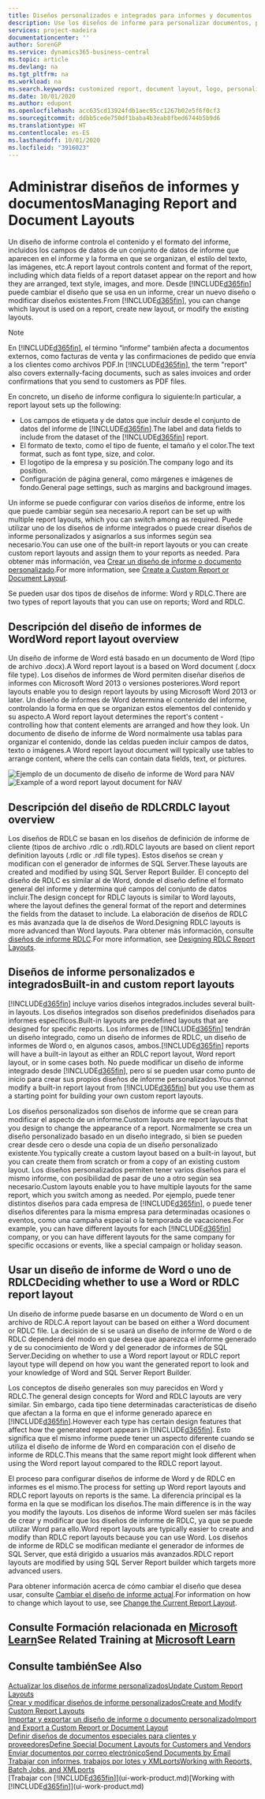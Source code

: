 ```yaml
---
title: Diseños personalizados e integrados para informes y documentos | Documentos de Microsoft
description: Use los diseños de informe para personalizar documentos, por ejemplo, para personalizar la fuente, el logotipo o la configuración de página de los archivos PDF que envía a clientes.
services: project-madeira
documentationcenter: ''
author: SorenGP
ms.service: dynamics365-business-central
ms.topic: article
ms.devlang: na
ms.tgt_pltfrm: na
ms.workload: na
ms.search.keywords: customized report, document layout, logo, personalize
ms.date: 10/01/2020
ms.author: edupont
ms.openlocfilehash: acc635cd13924fdb1aec95cc1267b02e5f6f0cf3
ms.sourcegitcommit: ddbb5cede750df1baba4b3eab8fbed6744b5b9d6
ms.translationtype: HT
ms.contentlocale: es-ES
ms.lasthandoff: 10/01/2020
ms.locfileid: "3916023"
---
```

# <a name="managing-report-and-document-layouts"></a><span data-ttu-id="deaac-103">Administrar diseños de informes y documentos</span><span class="sxs-lookup"><span data-stu-id="deaac-103">Managing Report and Document Layouts</span></span>
<span data-ttu-id="deaac-104">Un diseño de informe controla el contenido y el formato del informe, incluidos los campos de datos de un conjunto de datos de informe que aparecen en el informe y la forma en que se organizan, el estilo del texto, las imágenes, etc.</span><span class="sxs-lookup"><span data-stu-id="deaac-104">A report layout controls content and format of the report, including which data fields of a report dataset appear on the report and how they are arranged, text style, images, and more.</span></span> <span data-ttu-id="deaac-105">Desde [!INCLUDE[d365fin](includes/d365fin_md.md)] puede cambiar el diseño que se usa en un informe, crear un nuevo diseño o modificar diseños existentes.</span><span class="sxs-lookup"><span data-stu-id="deaac-105">From [!INCLUDE[d365fin](includes/d365fin_md.md)], you can change which layout is used on a report, create new layout, or modify the existing layouts.</span></span>

> [!NOTE]  
>   <span data-ttu-id="deaac-106">En [!INCLUDE[d365fin](includes/d365fin_md.md)], el término “informe” también afecta a documentos externos, como facturas de venta y las confirmaciones de pedido que envía a los clientes como archivos PDF.</span><span class="sxs-lookup"><span data-stu-id="deaac-106">In [!INCLUDE[d365fin](includes/d365fin_md.md)], the term "report" also covers externally-facing documents, such as sales invoices and order confirmations that you send to customers as PDF files.</span></span>

<span data-ttu-id="deaac-107">En concreto, un diseño de informe configura lo siguiente:</span><span class="sxs-lookup"><span data-stu-id="deaac-107">In particular, a report layout sets up the following:</span></span>

* <span data-ttu-id="deaac-108">Los campos de etiqueta y de datos que incluir desde el conjunto de datos del informe de [!INCLUDE[d365fin](includes/d365fin_md.md)].</span><span class="sxs-lookup"><span data-stu-id="deaac-108">The label and data fields to include from the dataset of the [!INCLUDE[d365fin](includes/d365fin_md.md)] report.</span></span>
* <span data-ttu-id="deaac-109">El formato de texto, como el tipo de fuente, el tamaño y el color.</span><span class="sxs-lookup"><span data-stu-id="deaac-109">The text format, such as font type, size, and color.</span></span>
* <span data-ttu-id="deaac-110">El logotipo de la empresa y su posición.</span><span class="sxs-lookup"><span data-stu-id="deaac-110">The company logo and its position.</span></span>
* <span data-ttu-id="deaac-111">Configuración de página general, como márgenes e imágenes de fondo.</span><span class="sxs-lookup"><span data-stu-id="deaac-111">General page settings, such as margins and background images.</span></span>

<span data-ttu-id="deaac-112">Un informe se puede configurar con varios diseños de informe, entre los que puede cambiar según sea necesario.</span><span class="sxs-lookup"><span data-stu-id="deaac-112">A report can be set up with multiple report layouts, which you can switch among as required.</span></span> <span data-ttu-id="deaac-113">Puede utilizar uno de los diseños de informe integrados o puede crear diseños de informe personalizados y asignarlos a sus informes según sea necesario.</span><span class="sxs-lookup"><span data-stu-id="deaac-113">You can use one of the built-in report layouts or you can create custom report layouts and assign them to your reports as needed.</span></span> <span data-ttu-id="deaac-114">Para obtener más información, vea [Crear un diseño de informe o documento personalizado](ui-how-create-custom-report-layout.md).</span><span class="sxs-lookup"><span data-stu-id="deaac-114">For more information, see [Create a Custom Report or Document Layout](ui-how-create-custom-report-layout.md).</span></span>

<span data-ttu-id="deaac-115">Se pueden usar dos tipos de diseños de informe: Word y RDLC.</span><span class="sxs-lookup"><span data-stu-id="deaac-115">There are two types of report layouts that you can use on reports; Word and RDLC.</span></span>

## <a name="word-report-layout-overview"></a><span data-ttu-id="deaac-116">Descripción del diseño de informes de Word</span><span class="sxs-lookup"><span data-stu-id="deaac-116">Word report layout overview</span></span>
<span data-ttu-id="deaac-117">Un diseño de informe de Word está basado en un documento de Word (tipo de archivo .docx).</span><span class="sxs-lookup"><span data-stu-id="deaac-117">A Word report layout is a based on Word document (.docx file type).</span></span> <span data-ttu-id="deaac-118">Los diseños de informes de Word permiten diseñar diseños de informes con Microsoft Word 2013 o versiones posteriores.</span><span class="sxs-lookup"><span data-stu-id="deaac-118">Word report layouts enable you to design report layouts by using Microsoft Word 2013 or later.</span></span> <span data-ttu-id="deaac-119">Un diseño de informes de Word determina el contenido del informe, controlando la forma en que se organizan estos elementos del contenido y su aspecto.</span><span class="sxs-lookup"><span data-stu-id="deaac-119">A Word report layout determines the report's content - controlling how that content elements are arranged and how they look.</span></span> <span data-ttu-id="deaac-120">Un documento de diseño de informe de Word normalmente usa tablas para organizar el contenido, donde las celdas pueden incluir campos de datos, texto o imágenes.</span><span class="sxs-lookup"><span data-stu-id="deaac-120">A Word report layout document will typically use tables to arrange content, where the cells can contain data fields, text, or pictures.</span></span>

 <span data-ttu-id="deaac-121">![Ejemplo de un documento de diseño de informe de Word para NAV](media/nav_wordreportlayout_edit_in_word_example.png "NAV_WordReportLayout_Edit_In_Word_Example")</span><span class="sxs-lookup"><span data-stu-id="deaac-121">![Example of a word report layout document for NAV](media/nav_wordreportlayout_edit_in_word_example.png "NAV_WordReportLayout_Edit_In_Word_Example")</span></span>  

## <a name="rdlc-layout-overview"></a><span data-ttu-id="deaac-122">Descripción del diseño de RDLC</span><span class="sxs-lookup"><span data-stu-id="deaac-122">RDLC layout overview</span></span>
<span data-ttu-id="deaac-123">Los diseños de RDLC se basan en los diseños de definición de informe de cliente (tipos de archivo .rdlc o .rdl).</span><span class="sxs-lookup"><span data-stu-id="deaac-123">RDLC layouts are based on client report definition layouts (.rdlc or .rdl file types).</span></span> <span data-ttu-id="deaac-124">Estos diseños se crean y modifican con el generador de informes de SQL Server.</span><span class="sxs-lookup"><span data-stu-id="deaac-124">These layouts are created and modified by using SQL Server Report Builder.</span></span> <span data-ttu-id="deaac-125">El concepto del diseño de RDLC es similar al de Word, donde el diseño define el formato general del informe y determina qué campos del conjunto de datos incluir.</span><span class="sxs-lookup"><span data-stu-id="deaac-125">The design concept for RDLC layouts is similar to Word layouts, where the layout defines the general format of the report and determines the fields from the dataset to include.</span></span> <span data-ttu-id="deaac-126">La elaboración de diseños de RDLC es más avanzada que la de diseños de Word.</span><span class="sxs-lookup"><span data-stu-id="deaac-126">Designing RDLC layouts is more advanced than Word layouts.</span></span> <span data-ttu-id="deaac-127">Para obtener más información, consulte [diseños de informe RDLC](/dynamics-nav/Designing-RDLC-Report-Layouts).</span><span class="sxs-lookup"><span data-stu-id="deaac-127">For more information, see [Designing RDLC Report Layouts](/dynamics-nav/Designing-RDLC-Report-Layouts).</span></span>

## <a name="built-in-and-custom-report-layouts"></a><span data-ttu-id="deaac-128">Diseños de informe personalizados e integrados</span><span class="sxs-lookup"><span data-stu-id="deaac-128">Built-in and custom report layouts</span></span>
[!INCLUDE[d365fin](includes/d365fin_md.md)] <span data-ttu-id="deaac-129">incluye varios diseños integrados.</span><span class="sxs-lookup"><span data-stu-id="deaac-129">includes several built-in layouts.</span></span> <span data-ttu-id="deaac-130">Los diseños integrados son diseños predefinidos diseñados para informes específicos.</span><span class="sxs-lookup"><span data-stu-id="deaac-130">Built-in layouts are predefined layouts that are designed for specific reports.</span></span> <span data-ttu-id="deaac-131">Los informes de [!INCLUDE[d365fin](includes/d365fin_md.md)] tendrán un diseño integrado, como un diseño de informes de RDLC, un diseño de informes de Word o, en algunos casos, ambos.</span><span class="sxs-lookup"><span data-stu-id="deaac-131">[!INCLUDE[d365fin](includes/d365fin_md.md)] reports will have a built-in layout as either an RDLC report layout, Word report layout, or in some cases both.</span></span> <span data-ttu-id="deaac-132">No puede modificar un diseño de informe integrado desde [!INCLUDE[d365fin](includes/d365fin_md.md)], pero sí se pueden usar como punto de inicio para crear sus propios diseños de informe personalizados.</span><span class="sxs-lookup"><span data-stu-id="deaac-132">You cannot modify a built-in report layout from [!INCLUDE[d365fin](includes/d365fin_md.md)] but you use them as a starting point for building your own custom report layouts.</span></span>

<span data-ttu-id="deaac-133">Los diseños personalizados son diseños de informe que se crean para modificar el aspecto de un informe.</span><span class="sxs-lookup"><span data-stu-id="deaac-133">Custom layouts are report layouts that you design to change the appearance of a report.</span></span> <span data-ttu-id="deaac-134">Normalmente se crea un diseño personalizado basado en un diseño integrado, si bien se pueden crear desde cero o desde una copia de un diseño personalizado existente.</span><span class="sxs-lookup"><span data-stu-id="deaac-134">You typically create a custom layout based on a built-in layout, but you can create them from scratch or from a copy of an existing custom layout.</span></span> <span data-ttu-id="deaac-135">Los diseños personalizados permiten tener varios diseños para el mismo informe, con posibilidad de pasar de uno a otro según sea necesario.</span><span class="sxs-lookup"><span data-stu-id="deaac-135">Custom layouts enable you to have multiple layouts for the same report, which you switch among as needed.</span></span> <span data-ttu-id="deaac-136">Por ejemplo, puede tener distintos diseños para cada empresa de [!INCLUDE[d365fin](includes/d365fin_md.md)], o puede tener diseños diferentes para la misma empresa para determinadas ocasiones o eventos, como una campaña especial o la temporada de vacaciones.</span><span class="sxs-lookup"><span data-stu-id="deaac-136">For example, you can have different layouts for each [!INCLUDE[d365fin](includes/d365fin_md.md)] company, or you can have different layouts for the same company for specific occasions or events, like a special campaign or holiday season.</span></span>

## <a name="deciding-whether-to-use-a-word-or-rdlc-report-layout"></a><span data-ttu-id="deaac-137">Usar un diseño de informe de Word o uno de RDLC</span><span class="sxs-lookup"><span data-stu-id="deaac-137">Deciding whether to use a Word or RDLC report layout</span></span>
<span data-ttu-id="deaac-138">Un diseño de informe puede basarse en un documento de Word o en un archivo de RDLC.</span><span class="sxs-lookup"><span data-stu-id="deaac-138">A report layout can be based on either a Word document or RDLC file.</span></span> <span data-ttu-id="deaac-139">La decisión de si se usará un diseño de informe de Word o de RDLC dependerá del modo en que desea que aparezca el informe generado y de su conocimiento de Word y del generador de informes de SQL Server.</span><span class="sxs-lookup"><span data-stu-id="deaac-139">Deciding on whether to use a Word report layout or RDLC report layout type will depend on how you want the generated report to look and your knowledge of Word and SQL Server Report Builder.</span></span>

<span data-ttu-id="deaac-140">Los conceptos de diseño generales son muy parecidos en Word y RDLC.</span><span class="sxs-lookup"><span data-stu-id="deaac-140">The general design concepts for Word and RDLC layouts are very similar.</span></span> <span data-ttu-id="deaac-141">Sin embargo, cada tipo tiene determinadas características de diseño que afectan a la forma en que el informe generado aparece en [!INCLUDE[d365fin](includes/d365fin_md.md)].</span><span class="sxs-lookup"><span data-stu-id="deaac-141">However each type has certain design features that affect how the generated report appears in [!INCLUDE[d365fin](includes/d365fin_md.md)].</span></span> <span data-ttu-id="deaac-142">Esto significa que el mismo informe puede tener un aspecto diferente cuando se utiliza el diseño de informe de Word en comparación con el diseño de informe de RDLC.</span><span class="sxs-lookup"><span data-stu-id="deaac-142">This means that the same report might look different when using the Word report layout compared to the RDLC report layout.</span></span>

<span data-ttu-id="deaac-143">El proceso para configurar diseños de informe de Word y de RDLC en informes es el mismo.</span><span class="sxs-lookup"><span data-stu-id="deaac-143">The process for setting up Word report layouts and RDLC report layouts on reports is the same.</span></span> <span data-ttu-id="deaac-144">La diferencia principal es la forma en la que se modifican los diseños.</span><span class="sxs-lookup"><span data-stu-id="deaac-144">The main difference is in the way you modify the layouts.</span></span> <span data-ttu-id="deaac-145">Los diseños de informe Word suelen ser más fáciles de crear y modificar que los diseños de informe de RDLC, ya que se puede utilizar Word para ello.</span><span class="sxs-lookup"><span data-stu-id="deaac-145">Word report layouts are typically easier to create and modify than RDLC report layouts because you can use Word.</span></span> <span data-ttu-id="deaac-146">Los diseños de informe de RDLC se modifican mediante el generador de informes de SQL Server, que está dirigido a usuarios más avanzados.</span><span class="sxs-lookup"><span data-stu-id="deaac-146">RDLC report layouts are modified by using SQL Server Report builder which targets more advanced users.</span></span>

<span data-ttu-id="deaac-147">Para obtener información acerca de cómo cambiar el diseño que desea usar, consulte [Cambiar el diseño de informe actual](ui-how-change-layout-currently-used-report.md).</span><span class="sxs-lookup"><span data-stu-id="deaac-147">For information on how to change which layout to use, see [Change the Current Report Layout](ui-how-change-layout-currently-used-report.md).</span></span>

## <a name="see-related-training-at-microsoft-learn"></a><span data-ttu-id="deaac-148">Consulte Formación relacionada en [Microsoft Learn](/learn/modules/change-documents-dynamics-365-business-central/index)</span><span class="sxs-lookup"><span data-stu-id="deaac-148">See Related Training at [Microsoft Learn](/learn/modules/change-documents-dynamics-365-business-central/index)</span></span>

## <a name="see-also"></a><span data-ttu-id="deaac-149">Consulte también</span><span class="sxs-lookup"><span data-stu-id="deaac-149">See Also</span></span>
[<span data-ttu-id="deaac-150">Actualizar los diseños de informe personalizados</span><span class="sxs-lookup"><span data-stu-id="deaac-150">Update Custom Report Layouts</span></span>](ui-update-report-layouts.md)  
[<span data-ttu-id="deaac-151">Crear y modificar diseños de informe personalizados</span><span class="sxs-lookup"><span data-stu-id="deaac-151">Create and Modify Custom Report Layouts</span></span>](ui-how-create-custom-report-layout.md)  
[<span data-ttu-id="deaac-152">Importar y exportar un diseño de informe o documento personalizado</span><span class="sxs-lookup"><span data-stu-id="deaac-152">Import and Export a Custom Report or Document Layout</span></span>](ui-how-import-and-export-report-layout.md)  
[<span data-ttu-id="deaac-153">Definir diseños de documentos especiales para clientes y proveedores</span><span class="sxs-lookup"><span data-stu-id="deaac-153">Define Special Document Layouts for Customers and Vendors</span></span>](ui-define-customer-vendor-document-layouts.md)  
[<span data-ttu-id="deaac-154">Enviar documentos por correo electrónico</span><span class="sxs-lookup"><span data-stu-id="deaac-154">Send Documents by Email</span></span>](ui-how-send-documents-email.md)  
[<span data-ttu-id="deaac-155">Trabajar con informes, trabajos por lotes y XMLports</span><span class="sxs-lookup"><span data-stu-id="deaac-155">Working with Reports, Batch Jobs, and XMLports</span></span>](ui-work-report.md)  
<span data-ttu-id="deaac-156">[Trabajar con [!INCLUDE[d365fin](includes/d365fin_md.md)]](ui-work-product.md)</span><span class="sxs-lookup"><span data-stu-id="deaac-156">[Working with [!INCLUDE[d365fin](includes/d365fin_md.md)]](ui-work-product.md)</span></span>  
